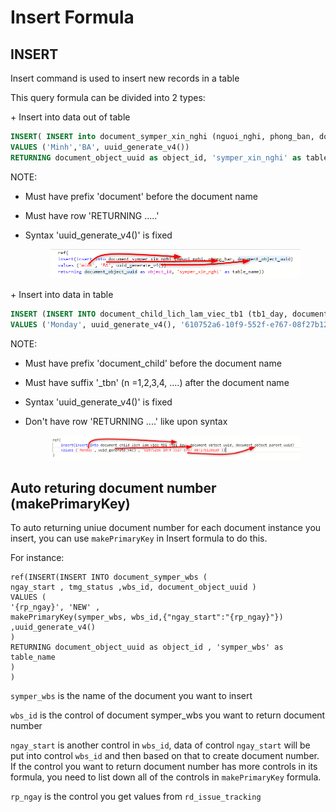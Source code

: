 # Insert Formula

## INSERT

Insert command is used to insert new records in a table

This query formula can be divided into 2 types:

\+ Insert into data out of table

```sql
INSERT( INSERT into document_symper_xin_nghi (nguoi_nghi, phong_ban, document_object_uuid)
VALUES ('Minh','BA', uuid_generate_v4())
RETURNING document_object_uuid as object_id, 'symper_xin_nghi' as table_name))
```

NOTE:

* Must have prefix 'document' before the document name
* Must have row 'RETURNING .....'
*   Syntax 'uuid\_generate\_v4()' is fixed

    <figure><img src="../../.gitbook/assets/image (5).png" alt=""><figcaption></figcaption></figure>

\+ Insert into data in table

```sql
INSERT (INSERT INTO document_child_lich_lam_viec_tb1 (tb1_day, document_object_uuid, document_object_parent_uuid)
VALUES ('Monday', uuid_generate_v4(), '610752a6-10f9-552f-e767-08f27b120ea0'))
```

NOTE:

* Must have prefix 'document\_child' before the document name
* Must have suffix '\_tbn' (n =1,2,3,4, ....) after the document name
* Syntax 'uuid\_generate\_v4()' is fixed
*   Don't have row 'RETURNING ....' like upon syntax

    <figure><img src="../../.gitbook/assets/image (10) (2).png" alt=""><figcaption></figcaption></figure>

## Auto returing document number (makePrimaryKey)

To auto returning uniue document number for each document instance you insert, you can use `makePrimaryKey` in Insert formula to do this.

For instance:

```
ref(INSERT(INSERT INTO document_symper_wbs ( 
ngay_start , tmg_status ,wbs_id, document_object_uuid )
VALUES (
'{rp_ngay}', 'NEW' , 
makePrimaryKey(symper_wbs, wbs_id,{"ngay_start":"{rp_ngay}"}) ,uuid_generate_v4()
)
RETURNING document_object_uuid as object_id , 'symper_wbs' as table_name
)
)
```

`symper_wbs` is the name of the document you want to insert

`wbs_id` is the control of document symper\_wbs you want to return document number

`ngay_start` is another control in `wbs_id`, data of control `ngay_start` will be put into control `wbs_id` and then based on that to create document number. If the control you want to return document number has more controls in its formula, you need to list down all of the controls in `makePrimaryKey` formula.

`rp_ngay` is the control you get values from `rd_issue_tracking`
